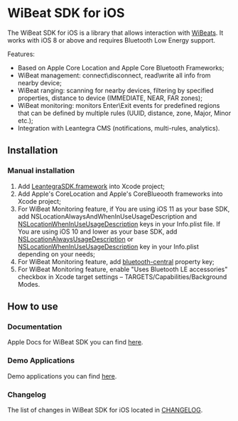 # WiBeat SDK for iOS #

The WiBeat SDK for iOS is a library that allows interaction with [WiBeats](http://leantegra.com/wibeat-ble-beacon).
It works with iOS 8 or above and requires Bluetooth Low Energy support.

Features:
- Based on Apple Core Location and Apple Core Bluetooth Frameworks;
- WiBeat management: connect\disconnect, read\write all info from nearby device;
- WiBeat ranging: scanning for nearby devices, filtering by specified properties, distance to device (IMMEDIATE, NEAR, FAR zones);
- WiBeat monitoring: monitors Enter\Exit events for predefined regions that can be defined by multiple rules (UUID, distance, zone, Major, Minor etc.);
- Integration with Leantegra CMS (notifications, multi-rules, analytics).

## Installation

### Manual installation

1. Add [LeantegraSDK.framework](https://github.com/leantegra/iOSWiBeatSDK/blob/master/WiBeatSDK/LeantegraSDK.framework) into Xcode project; 
2. Add Apple's CoreLocation and Apple's CoreBlueooth frameworks into Xcode project;
3. For WiBeat Monitoring feature, if You are using iOS 11 as your base SDK, add NSLocationAlwaysAndWhenInUseUsageDescription and [NSLocationWhenInUseUsageDescription](https://developer.apple.com/library/content/documentation/General/Reference/InfoPlistKeyReference/Articles/CocoaKeys.html#//apple_ref/doc/uid/TP40009251-SW26) keys in your Info.plist file.
   If You are using iOS 10 and lower as your base SDK, add [NSLocationAlwaysUsageDescription](https://developer.apple.com/library/ios/documentation/General/Reference/InfoPlistKeyReference/Articles/CocoaKeys.html#//apple_ref/doc/uid/TP40009251-SW18) or [NSLocationWhenInUseUsageDescription](https://developer.apple.com/library/content/documentation/General/Reference/InfoPlistKeyReference/Articles/CocoaKeys.html#//apple_ref/doc/uid/TP40009251-SW26) key in your Info.plist depending on your needs;
4. For WiBeat Monitoring feature, add [bluetooth-central](https://developer.apple.com/library/content/documentation/NetworkingInternetWeb/Conceptual/CoreBluetooth_concepts/CoreBluetoothBackgroundProcessingForIOSApps/PerformingTasksWhileYourAppIsInTheBackground.html#//apple_ref/doc/uid/TP40013257-CH7-SW7) property key;
5. For WiBeat Monitoring feature, enable "Uses Bluetooth LE accessories" checkbox in Xcode target settings – TARGETS/Capabilities/Background Modes.

## How to use

### Documentation

Apple Docs for WiBeat SDK you can find [here](http://leantegra.github.io/iOSWiBeatSDK/AppleDocs/).

### Demo Applications

Demo applications you can find [here](https://github.com/leantegra/iOSWiBeatSDK/tree/master/Demos).

### Changelog

The list of changes in WiBeat SDK for iOS located in [CHANGELOG](https://github.com/leantegra/iOSWiBeatSDK/blob/master/CHANGELOG.md).
